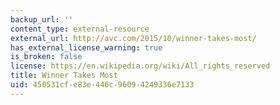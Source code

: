 ```yaml
---
backup_url: ''
content_type: external-resource
external_url: http://avc.com/2015/10/winner-takes-most/
has_external_license_warning: true
is_broken: false
license: https://en.wikipedia.org/wiki/All_rights_reserved
title: Winner Takes Most
uid: 450531cf-e83e-446c-9609-4249336e7133
---
```

